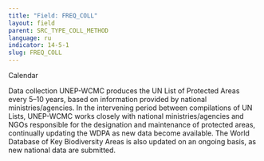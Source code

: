 ```yaml
---
title: "Field: FREQ_COLL"
layout: field
parent: SRC_TYPE_COLL_METHOD
language: ru
indicator: 14-5-1
slug: FREQ_COLL
---
```

Calendar

Data collection
UNEP-WCMC produces the UN List of Protected Areas every 5–10 years, based on information provided by national ministries/agencies. In the intervening period between compilations of UN Lists, UNEP-WCMC works closely with national ministries/agencies and NGOs responsible for the designation and maintenance of protected areas, continually updating the WDPA as new data become available. The World Database of Key Biodiversity Areas is also updated on an ongoing basis, as new national data are submitted.